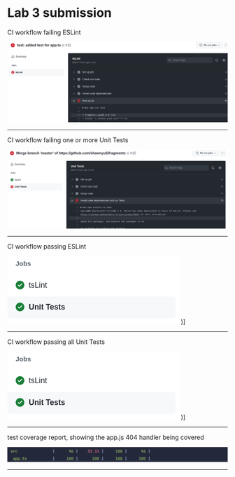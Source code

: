 # Lab 3 submission

CI workflow failing ESLint

![tslint_failing](img/tslint_failing.png)

----------------------------------------------------

CI workflow failing one or more Unit Tests

![failing unit test](img/failing_unit_test.png)

----------------------------------------------------

CI workflow passing ESLint

![passing all unit tests](img/passing_ci.png))]

----------------------------------------------------

CI workflow passing all Unit Tests

![passing all unit tests](img/passing_ci.png))]

----------------------------------------------------

test coverage report, showing the app.js 404 handler being covered

![coverage report](img/coverage_report.png)

----------------------------------------------------
